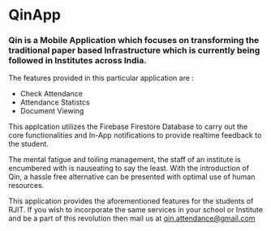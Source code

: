 # QinApp
### Qin is a Mobile Application which focuses on transforming the traditional paper based Infrastructure which is currently being followed in Institutes across India.

The features provided in this particular application are : 
* Check Attendance
* Attendance Statistcs
* Document Viewing

This applcation utilizes the Firebase Firestore Database to carry out the core functionalities and In-App notifications to provide realtime feedback to the student.

The mental fatigue and toiling management, the staff of an institute is encumbered with is nauseating to say the least. With the introduction of Qin, a hassle free alternative can be presented with optimal use of human resources.

This application provides the aforementioned features for the students of RJIT. If you wish to incorporate the same services in your school or Institute and be a part of this revolution then mail us at qin.attendance@gmail.com


